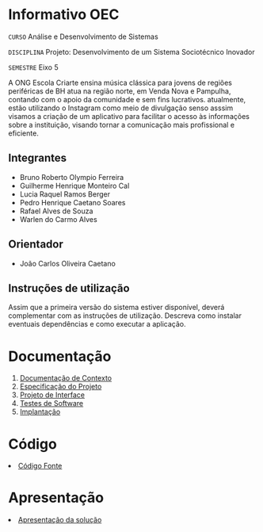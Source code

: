 # Informativo OEC
`CURSO` Análise e Desenvolvimento de Sistemas

`DISCIPLINA` Projeto: Desenvolvimento de um Sistema Sociotécnico Inovador

`SEMESTRE` Eixo 5

A ONG Escola Criarte ensina música clássica para jovens de regiões periféricas de BH atua na região norte, em Venda Nova e Pampulha, contando com o apoio da comunidade e sem fins lucrativos. atualmente, estão utilizando o Instagram como meio de divulgação senso asssim visamos a criação de um aplicativo para facilitar o acesso às informações sobre a instituição, visando tornar a comunicação mais profissional e eficiente.

## Integrantes

* Bruno Roberto Olympio Ferreira
* Guilherme Henrique Monteiro Cal
* Lucia Raquel Ramos Berger
* Pedro Henrique Caetano Soares
* Rafael Alves de Souza
* Warlen do Carmo Alves


## Orientador

* João Carlos Oliveira Caetano

## Instruções de utilização

Assim que a primeira versão do sistema estiver disponível, deverá complementar com as instruções de utilização. Descreva como instalar eventuais dependências e como executar a aplicação.

# Documentação

<ol>
<li><a href="documentos/01-Documentação de Contexto.md"> Documentação de Contexto</a></li>
<li><a href="documentos/02-Especificação do Projeto.md"> Especificação do Projeto</a></li>
<li><a href="documentos/03-Projeto de Interface.md"> Projeto de Interface</a></li>
<li><a href="docs/04-Testes de Software.md"> Testes de Software</a></li>
<li><a href="docs/05-Implantação.md"> Implantação</a></li>
</ol>

# Código

<li><a href="src/README.md"> Código Fonte</a></li>

# Apresentação

<li><a href="presentation/README.md"> Apresentação da solução</a></li>
